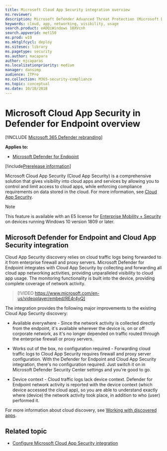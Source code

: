 ```yaml
---
title: Microsoft Cloud App Security integration overview
ms.reviewer: 
description: Microsoft Defender Advanced Threat Protection (Microsoft Defender ATP) integrates with Cloud App Security by forwarding all cloud app networking activities.
keywords: cloud, app, networking, visibility, usage
search.product: eADQiWindows 10XVcnh
search.appverid: met150
ms.prod: w10
ms.mktglfcycl: deploy
ms.sitesec: library
ms.pagetype: security
ms.author: macapara
author: mjcaparas
ms.localizationpriority: medium
manager: dansimp
audience: ITPro
ms.collection: M365-security-compliance 
ms.topic: conceptual
ms.date: 10/18/2018
---
```


# Microsoft Cloud App Security in Defender for Endpoint overview

[!INCLUDE [Microsoft 365 Defender rebranding](../../includes/microsoft-defender.md)]

**Applies to:**
- [Microsoft Defender for Endpoint](https://go.microsoft.com/fwlink/p/?linkid=2146631)

[!include[Prerelease information](../../includes/prerelease.md)]

Microsoft Cloud App Security (Cloud App Security) is a comprehensive solution that gives visibility into cloud apps and services by allowing you to control and limit access to cloud apps, while enforcing compliance requirements on data stored in the cloud. For more information, see [Cloud App Security](https://docs.microsoft.com/cloud-app-security/what-is-cloud-app-security).

>[!NOTE]
>This feature is available with an E5 license for [Enterprise Mobility + Security](https://www.microsoft.com/cloud-platform/enterprise-mobility-security) on devices running Windows 10 version 1809 or later.

## Microsoft Defender for Endpoint and Cloud App Security integration 

Cloud App Security discovery relies on cloud traffic logs being forwarded to it from enterprise firewall and proxy servers. Microsoft Defender for Endpoint integrates with Cloud App Security by collecting and forwarding all cloud app networking activities, providing unparalleled visibility to cloud app usage. The monitoring functionality is built into the device, providing complete coverage of network activity.

> [!VIDEO https://www.microsoft.com/en-us/videoplayer/embed/RE4r4yQ]


The integration provides the following major improvements to the existing Cloud App Security discovery: 

- Available everywhere - Since the network activity is collected directly from the endpoint, it's available wherever the device is, on or off corporate network, as it's no longer depended on traffic routed through the enterprise firewall or proxy servers. 

- Works out of the box, no configuration required - Forwarding cloud traffic logs to Cloud App Security requires firewall and proxy server configuration. With the Defender for Endpoint and Cloud App Security integration, there's no configuration required. Just switch it on in Microsoft Defender Security Center settings and you're good to go. 

- Device context - Cloud traffic logs lack device context. Defender for Endpoint network activity is reported with the device context (which device accessed the cloud app), so you are able to understand exactly where (device) the network activity took place, in addition to who (user) performed it. 

For more information about cloud discovery, see [Working with discovered apps](https://docs.microsoft.com/cloud-app-security/discovered-apps).

## Related topic

- [Configure Microsoft Cloud App Security integration](microsoft-cloud-app-security-config.md)

